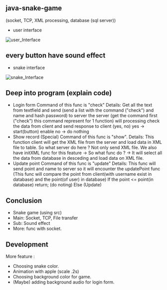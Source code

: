 ## java-snake-game
(socket, TCP, XML processing, database (sql server))
- user interface

![user_Interface](https://user-images.githubusercontent.com/94124019/177466664-37875c7a-7167-4363-94cb-057bb32934ea.png)


## every button have sound effect

- snake interface

![snake_Interface](https://user-images.githubusercontent.com/94124019/177463004-f24ecee7-9a11-4de6-80a7-0609344e7ab3.png)


## Deep into program (explain code)
- Login form
Command of this func is "check"
 Details:
 Get all the text from textfield and send (send a list with the command ("check") and name and hash password) to server the server (get the command first ("check") this command represent for 1 function) will processing check the data from client and send response to client (yes, no) 
  yes -> start(button) enable
  no -> do nothing
- Show record (Special)
Command of this func is "show".
  Details: This function client will get the XML file from the server and load data in XML file to table. 
  So what server do here ? Not only send XML file. We also have initXML func for this feature -> So what func do ? -> It will select all the data from database in      desceding and load data on XML file.
- Update point 
Command of this func is "update"
  Details: This func will send point and name to server so it will encounter the updatePoint func (This func will compare the point from client(with username exist in database) and the point(of user) in database) 
  If the point <= point(in database) return; (do noting)
  Else (Update)
## Conclusion
- Snake game (using src)
- Main: Socket, TCP, File transfer
- Sub: Sound effect
- More: func with socket.
## Development
More feature :
 - Choosing snake color.
 - Animation with apple (scale .2s)
 - Choosing background color for game. 
 - (Maybe) adding background audio for login form.
